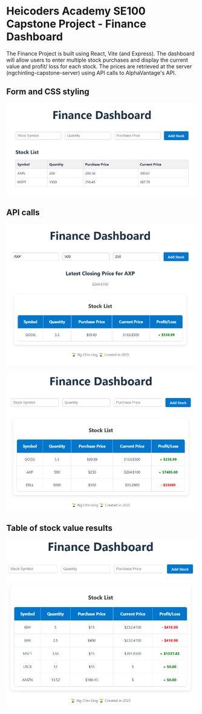 # Heicoders Academy SE100 Capstone Project - Finance Dashboard
The Finance Project is built using React, Vite (and Express). The dashboard will allow users to enter multiple stock purchases and display the current value and profit/ loss for each stock. The prices are retrieved at the server (ngchinling-capstone-server) using API calls to AlphaVantage's API.

## Form and CSS styling
<!-- ![Form and CSS styling](./images/capstone_part1.png) -->
![Form and CSS styling](./ngchinling-capstone/images/capstone_part1.png)


## API calls
![API call](./ngchinling-capstone/images/capstone_getprice.png)


![API call](./ngchinling-capstone/images/capstone_display.png)


## Table of stock value results
![API call](./ngchinling-capstone/images/capstone_part2.png)


